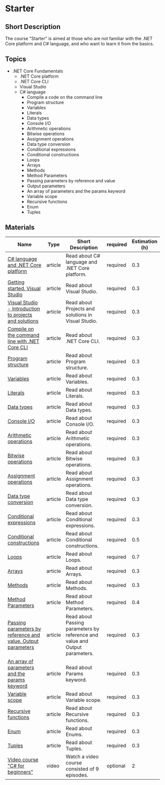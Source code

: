 # Starter

## Short Description

The course "Starter" is aimed at those who are not familiar with the .NET Core platform and C# language,
and who want to learn it from the basics.

## Topics

* .NET Core Fundamentals
  * .NET Core platform
  * .NET Core CLI
  * Visual Studio
  * C# language
    * Compile a code on the command line
    * Program structure
    * Variables
    * Literals
    * Data types
    * Console I/O
    * Arithmetic operations
    * Bitwise operations
    * Assignment operations
    * Data type conversion
    * Conditional expressions
    * Conditional constructions
    * Loops
    * Arrays
    * Methods
    * Method Parameters
    * Passing parameters by reference and value
    * Output parameters
    * An array of parameters and the params keyword
    * Variable scope
    * Recursive functions
    * Enum
    * Tuples

## Materials

| Name                                                                                                                                                         | Type    | Short Description                                                           | required | Estimation (h) |
| ------------------------------------------------------------------------------------------------------------------------------------------------------------ | ------- | --------------------------------------------------------------------------- | -------- | -------------- |
| [C# language and .NET Core platform](https://metanit.com/sharp/tutorial/1.1.php)                                                                             | article | Read about C# language and .NET Core platform.                              | required | 0.3            |
| [Getting started. Visual Studio](https://metanit.com/sharp/tutorial/1.2.php)                                                                                 | article | Read about Visual Studio.                                                   | required | 0.3            |
| [Visual Studio - Introduction to projects and solutions](https://docs.microsoft.com/en-us/visualstudio/get-started/tutorial-projects-solutions?view=vs-2019) | article | Read about Projects and solutions in Visual Studio.                         | required | 0.3            |
| [Compile on the command line with .NET Core CLI](https://metanit.com/sharp/tutorial/1.3.php)                                                                 | article | Read about .NET Core CLI.                                                   | required | 0.3            |
| [Program structure](https://metanit.com/sharp/tutorial/1.5.php)                                                                                              | article | Read about Program structure.                                               | required | 0.3            |
| [Variables](https://metanit.com/sharp/tutorial/2.25.php)                                                                                                     | article | Read about Variables.                                                       | required | 0.3            |
| [Literals](https://metanit.com/sharp/tutorial/2.26.php)                                                                                                      | article | Read about Literals.                                                        | required | 0.3            |
| [Data types](https://metanit.com/sharp/tutorial/2.1.php)                                                                                                     | article | Read about Data types.                                                      | required | 0.3            |
| [Console I/O](https://metanit.com/sharp/tutorial/2.15.php)                                                                                                   | article | Read about Console I/O.                                                     | required | 0.3            |
| [Arithmetic operations](https://metanit.com/sharp/tutorial/2.3.php)                                                                                          | article | Read about Arithmetic operations.                                           | required | 0.3            |
| [Bitwise operations](https://metanit.com/sharp/tutorial/2.22.php)                                                                                            | article | Read about Bitwise operations.                                              | required | 0.3            |
| [Assignment operations](https://metanit.com/sharp/tutorial/2.23.php)                                                                                         | article | Read about Assignment operations.                                           | required | 0.3            |
| [Data type conversion](https://metanit.com/sharp/tutorial/2.2.php)                                                                                           | article | Read about Data type conversion.                                            | required | 0.3            |
| [Conditional expressions](https://metanit.com/sharp/tutorial/2.24.php)                                                                                       | article | Read about Conditional expressions.                                         | required | 0.3            |
| [Conditional constructions](https://metanit.com/sharp/tutorial/2.5.php)                                                                                      | article | Read about Conditional constructions.                                       | required | 0.5            |
| [Loops](https://metanit.com/sharp/tutorial/2.6.php)                                                                                                          | article | Read about Loops.                                                           | required | 0.7            |
| [Arrays](https://metanit.com/sharp/tutorial/2.4.php)                                                                                                         | article | Read about Arrays.                                                          | required | 0.3            |
| [Methods](https://metanit.com/sharp/tutorial/2.8.php)                                                                                                        | article | Read about Methods.                                                         | required | 0.3            |
| [Method Parameters](https://metanit.com/sharp/tutorial/2.9.php)                                                                                              | article | Read about Method Parameters.                                               | required | 0.4            |
| [Passing parameters by reference and value. Output parameters](https://metanit.com/sharp/tutorial/2.27.php)                                                  | article | Read about Passing parameters by reference and value and Output parameters. | required | 0.3            |
| [An array of parameters and the params keyword](https://metanit.com/sharp/tutorial/2.10.php)                                                                 | article | Read about Params keyword.                                                  | required | 0.3            |
| [Variable scope](https://metanit.com/sharp/tutorial/2.18.php)                                                                                                | article | Read about Variable scope.                                                  | required | 0.3            |
| [Recursive functions](https://metanit.com/sharp/tutorial/2.11.php)                                                                                           | article | Read about Recursive functions.                                             | required | 0.3            |
| [Enum](https://metanit.com/sharp/tutorial/2.12.php)                                                                                                          | article | Read about Enums.                                                           | required | 0.3            |
| [Tuples](https://metanit.com/sharp/tutorial/2.19.php)                                                                                                        | article | Read about Tuples.                                                          | required | 0.3            |
| [Video course "C# for beginners"](https://www.youtube.com/playlist?list=PLvItDmb0sZw8gJ0TgeSKeqLzIywwLGnS9)                                                  | video   | Watch a video course consisted of 9 episodes.                               | optional | 2              |
